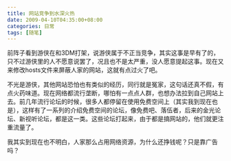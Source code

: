 ```yaml
---
title: 网站竞争到水深火热
date: 2009-04-10T04:35:00+08:00
categories: 日常
tags: [随笔]
---
```


前阵子看到游侠在和3DM打架，说游侠属于不正当竞争，其实这事是早有了的，只不过游侠里的人不愿意说罢了，况且也不是太严重，没人愿意提起这事。现在又来修改hosts文件来屏蔽人家的网站，这就有点过火了吧。

不光是游侠，其他网站恐怕也有类似的经历，同行就是冤家，这句话还真不假，有点火药味道。现在网络都流行垄断，哪怕有一点点人群，也想办法拉到自己网站上去。前几年流行论坛的时候，很多人都停留在使用免费空间上（其实我到现在也是），这样有了一系列的介绍免费空间的论坛，像免费吧、落伍者，后来的金光论坛、新视听论坛，都是这一类。这些论坛打起来，由于都是搞网站的，他们就更注重流量了。

我其实到现在也不明白，人家那么占用网络资源，为什么还挣钱呢？只是靠广告吗？

